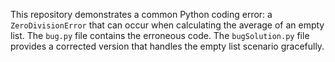 This repository demonstrates a common Python coding error: a `ZeroDivisionError` that can occur when calculating the average of an empty list. The `bug.py` file contains the erroneous code. The `bugSolution.py` file provides a corrected version that handles the empty list scenario gracefully.